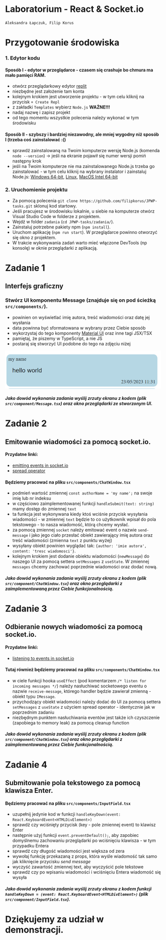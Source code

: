 # Laboratorium - React & Socket.io
    Aleksandra Łapczuk, Filip Korus

# Przygotowanie środowiska

### 1. Edytor kodu

#### Sposób I - edytor w przeglądarce - czasem się crashuje bo chmura ma mało pamięci RAM.
- otwórz przeglądarkowy edytor [replit](https://replit.com/)
- niezbędne jest założenie tam konta
- kolejnym krokiem jest utworzenie projektu - w tym celu kliknij na przycisk `+ Create Repl`
- z zakładki `Templates` wybierz `Node.js` **WAŻNE!!!**
- nadaj nazwę i zapisz projekt
- od tego momentu wszystkie polecenia należy wykonać w tym środowisku

#### Sposób II - szybszy i bardziej niezawodny, ale mniej wygodny niż sposób I (trzeba coś zainstalować :()
- sprawdź zainstalowaną na Twoim komputerze wersję Node.js (komenda `node --version`) -> jeśli na ekranie pojawił się numer wersji pomiń następny krok
- jeśli na Twoim komputerze nie ma zainstalowanego Node.js trzeba go zainstalować - w tym celu kliknij na wybrany instalator i zainstaluj Node.js: [Windows 64-bit](https://nodejs.org/dist/v16.16.0/node-v16.16.0-x64.msi), [Linux](https://nodejs.org/dist/v16.16.0/node-v16.16.0-linux-x64.tar.xz), [MacOS Intel 64-bit](https://nodejs.org/dist/v16.16.0/node-v16.16.0-darwin-x64.tar.gz)

### 2. Uruchomienie projektu
- Za pomocą polecenia `git clone https://github.com/filipkorus/JPWP-tasks.git` sklonuj kod startowy.
- Jeśli pracujesz w środowisku lokalnie, u siebie na komputerze otwórz Visual Studio Code w folderze z projektem.
- Wejdź w folder `zadania` (`cd JPWP-tasks/zadania/`).
- Zainstaluj potrzebne pakiety npm (`npm install`).
- Uruchom aplikację (`npm run start`). W przeglądarce powinno otworzyć się okno z projektem.
- W trakcie wykonywania zadań warto mieć włączone DevTools (np konsolę) w oknie przeglądarki z aplikacją.


# Zadanie 1
## Interfejs graficzny

### Stwórz UI komponentu Message (znajduje się on pod ścieżką `src/components/`).
- powinien on wyświetlać imię autora, treść wiadomości oraz datę jej wysłania
- data powinna być sformatowana w wybrany przez Ciebie sposób
- wykorzystaj do tego komponenty [Material UI](https://mui.com/material-ui/) oraz inne tagi JSX/TSX
- pamiętaj, że piszemy w TypeScript, a nie JS
- postaraj się stworzyć UI podobne do tego na zdjęciu niżej

![Message.tsx component](images/message.png)

##### Jako dowód wykonania zadania wyślij zrzuty ekranu z kodem (plik `src/component/Message.tsx`) oraz okno przeglądarki ze stworzonym UI.

# Zadanie 2
## Emitowanie wiadomości za pomocą socket.io.

#### Przydatne linki:
- [emitting events in socket.io](https://socket.io/docs/v3/emitting-events/)
- [spread operator](https://www.w3schools.com/react/react_es6_spread.asp)

####  Będziemy pracować na pliku `src/components/ChatWindow.tsx`
- podmień wartość zmiennej `const authorName = 'my name';` na swoje imię lub nr indeksu
- w częściowo zaimplementowanej funkcji `handleSubmit(text: string)` mamy dostęp do zmiennej `text`
- ta funkcja jest wykonywana kiedy ktoś wciśnie przycisk wysyłania wiadomości - w zmiennej `text` będzie to co użytkownik wpisał do pola tekstowego - to nasza wiadomość, którą chcemy wysłać.
- za pomocą zmiennej `socket` należy emitować event o nazwie `send-message` i jako jego ciało przesłać obiekt zawierający imię autora oraz treść wiadomości (zmienna `text` z punktu wyżej)
- wysyłany obiekt powinien wyglądać tak: `{author: 'imie autora', content: 'tresc wiadomosci'}`.
- kolejnym krokiem jest dodanie obiektu wiadomości (`newMessage`) do naszego UI za pomocą settera `setMessages` z `useState`. W zmiennej `messages` chcemy zachować poprzednie wiadomości oraz dodać nową.

##### Jako dowód wykonania zadania wyślij zrzuty ekranu z kodem (plik `src/component/ChatWindow.tsx`) oraz okno przeglądarki z zaimplementowaną przez Ciebie funkcjonalnością.

# Zadanie 3
## Odbieranie nowych wiadomości za pomocą socket.io.

#### Przydatne linki:
- [listening to events in socket.io](https://socket.io/docs/v3/listening-to-events/)

####  Tutaj również będziemy pracować na pliku `src/components/ChatWindow.tsx`
- w ciele funkcji hooka `useEffect` (pod komentarzem `/* listen for incoming messages */`) należy nasłuchiwać socketowego eventu o nazwie `receive-message`, którego handler będzie zawierał zmienną - obiekt typu `IMessage`.
- przychodzący obiekt wiadomości należy dodać do UI za pomocą settera `setMessages` z `useState` z użyciem spread operator - identycznie jak w poprzednim zadaniu
- niezbędnym punktem nasłuchiwania eventów jest także ich czyszczenie (zapobiega to memory leak) za pomocą cleanup function

##### Jako dowód wykonania zadania wyślij zrzuty ekranu z kodem (plik `src/component/ChatWindow.tsx`) oraz okno przeglądarki z zaimplementowaną przez Ciebie funkcjonalnością.

# Zadanie 4
## Submitowanie pola tekstowego za pomocą klawisza Enter.

#### Będziemy pracować na pliku `src/components/InputField.tsx`
- uzupełnij jedynie kod w funkcji `handleKeyDown(event: React.KeyboardEvent<HTMLDivElement>)`
- sprawdź czy wciśnięty przycisk (key - pole zmiennej event) to klawisz Enter
- następnie użyj funkcji `event.preventDefault();`, aby zapobiec domyślnemu zachowaniu przeglądarki po wciśnięciu klawisza - w tym przypadku Entera
- sprawdź czy długość wiadomości jest większa od zera
- wywołaj funkcję przekazaną z props, która wyśle wiadomość tak samo jak kliknięcie przycisku *send message*
- wyczyść zawartość zmiennej text, aby wyczyścić pole tekstowe
- sprawdź czy po wpisaniu wiadomości i wciśnięciu Entera wiadomość się wysyła

##### Jako dowód wykonania zadania wyślij zrzuty ekranu z kodem funkcji `handleKeyDown = (event: React.KeyboardEvent<HTMLDivElement>)` (plik `src/component/InputField.tsx`).

# Dziękujemy za udział w demonstracji.
